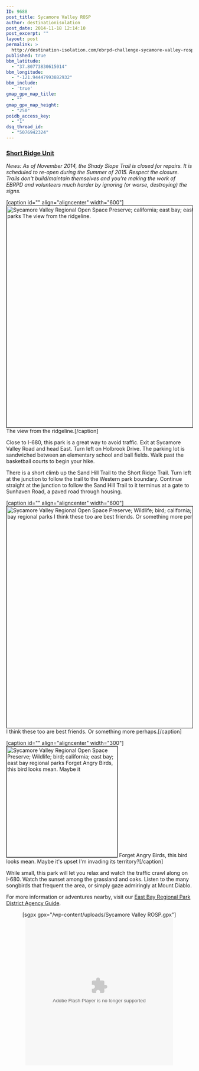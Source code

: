```yaml
---
ID: 9688
post_title: Sycamore Valley ROSP
author: destinationisolation
post_date: 2014-11-18 12:14:10
post_excerpt: ""
layout: post
permalink: >
  http://destination-isolation.com/ebrpd-challenge-sycamore-valley-rosp/
published: true
bbm_latitude:
  - "37.80773830615014"
bbm_longitude:
  - "-121.94447993882932"
bbm_include:
  - 'true'
gmap_gpx_map_title:
  - ""
gmap_gpx_map_height:
  - "250"
poidb_access_key:
  - "1"
dsq_thread_id:
  - "5076942324"
---
```

<h3 style="text-align: left;" align="center"><span style="text-decoration: underline;">Short Ridge Unit</span></h3>
<em>News: As of November 2014, the Shady Slope Trail is closed for repairs. It is scheduled to re-open during the Summer of 2015. Respect the closure. Trails don't build/maintain themselves and you're making the work of EBRPD and volunteers much harder by ignoring (or worse, destroying) the signs.</em>

[caption id="" align="aligncenter" width="600"]<a href="http://photos.destination-isolation.com/East-Bay-Regional-Park-Distric/Sycamore-Valley-ROSP/i-zXWGtMr" target="_blank"><img class="aligncenter" style="border: 1px solid black;" title="DSC_3385.jpg" src="http://photos.destination-isolation.com/East-Bay-Regional-Park-Distric/Sycamore-Valley-ROSP/i-zXWGtMr/0/M/DSC_3385-M.jpg" alt="Sycamore Valley Regional Open Space Preserve; california; east bay; east bay regional parks The view from the ridgeline." width="600" /></a> The view from the ridgeline.[/caption]

Close to I-680, this park is a great way to avoid traffic. Exit at Sycamore Valley Road and head East. Turn left on Holbrook Drive. The parking lot is sandwiched between an elementary school and ball fields. Walk past the basketball courts to begin your hike.

There is a short climb up the Sand Hill Trail to the Short Ridge Trail. Turn left at the junction to follow the trail to the Western park boundary. Continue straight at the junction to follow the Sand Hill Trail to it terminus at a gate to Sunhaven Road, a paved road through housing.

[caption id="" align="aligncenter" width="600"]<a href="http://photos.destination-isolation.com/East-Bay-Regional-Park-Distric/Sycamore-Valley-ROSP/i-RHm7QjG" target="_blank"><img class="aligncenter" style="border: 1px solid black;" title="DSC_3401.jpg" src="http://photos.destination-isolation.com/East-Bay-Regional-Park-Distric/Sycamore-Valley-ROSP/i-RHm7QjG/0/M/DSC_3401-M.jpg" alt="Sycamore Valley Regional Open Space Preserve; Wildlife; bird; california; east bay; east bay regional parks I think these too are best friends. Or something more perhaps." width="600" /></a> I think these too are best friends. Or something more perhaps.[/caption]

[caption id="" align="aligncenter" width="300"]<a href="http://photos.destination-isolation.com/East-Bay-Regional-Park-Distric/Sycamore-Valley-ROSP/i-FXmH96f" target="_blank"><img class="aligncenter" style="border: 1px solid black;" title="DSC_3410.jpg" src="http://photos.destination-isolation.com/East-Bay-Regional-Park-Distric/Sycamore-Valley-ROSP/i-FXmH96f/0/M/DSC_3410-M.jpg" alt="Sycamore Valley Regional Open Space Preserve; Wildlife; bird; california; east bay; east bay regional parks Forget Angry Birds, this bird looks mean. Maybe it" width="300" /></a> Forget Angry Birds, this bird looks mean. Maybe it's upset I'm invading its territory?[/caption]

While small, this park will let you relax and watch the traffic crawl along on I-680. Watch the sunset among the grassland and oaks. Listen to the many songbirds that frequent the area, or simply gaze admiringly at Mount Diablo.

For more information or adventures nearby, visit our <a title="East Bay RPD" href="http://destination-isolation.com/regional-guides/east-bay-rpd/">East Bay Regional Park District Agency Guide</a>.
<div align="center">[sgpx gpx="/wp-content/uploads/Sycamore Valley ROSP.gpx"]</div>
<div align="center"></div>
<div align="center"><object id="ssidx" width="400" height="400" classid="clsid:D27CDB6E-AE6D-11cf-96B8-444553540000"><param name="movie" value="http://cdn.smugmug.com/ria/ShizamSlides-2013072402.swf" /><param name="flashVars" value="AlbumID=45643956&amp;AlbumKey=zXMC9R&amp;transparent=true&amp;bgColor=&amp;borderThickness=&amp;borderColor=&amp;useInside=&amp;endPoint=&amp;mainHost=cdn.smugmug.com&amp;VersionNos=2013072402&amp;width=400&amp;height=400&amp;clickToImage=true&amp;captions=true&amp;showThumbs=true&amp;autoStart=true&amp;showSpeed=true&amp;pageStyle=black&amp;showButtons=true&amp;randomStart=false&amp;randomize=true&amp;splash=http%3A%2F%2Fwww.smugmug.com%2Fimg%2Fria%2FShizamSlides%2Fsmugmug_black.png&amp;splashDelay=0&amp;crossFadeSpeed=350" /><param name="wmode" value="transparent" /><param name="allowNetworking" value="all" /><param name="allowScriptAccess" value="always" /><embed src="http://cdn.smugmug.com/ria/ShizamSlides-2013072402.swf" flashvars="AlbumID=45643956&amp;AlbumKey=zXMC9R&amp;transparent=true&amp;bgColor=&amp;borderThickness=&amp;borderColor=&amp;useInside=&amp;endPoint=&amp;mainHost=cdn.smugmug.com&amp;VersionNos=2013072402&amp;width=400&amp;height=400&amp;clickToImage=true&amp;captions=true&amp;showThumbs=true&amp;autoStart=true&amp;showSpeed=true&amp;pageStyle=black&amp;showButtons=true&amp;randomStart=false&amp;randomize=true&amp;splash=http%3A%2F%2Fwww.smugmug.com%2Fimg%2Fria%2FShizamSlides%2Fsmugmug_black.png&amp;splashDelay=0&amp;crossFadeSpeed=350" width="400" height="400" wmode="transparent" type="application/x-shockwave-flash" allowscriptaccess="always" allownetworking="all" /></object></div>